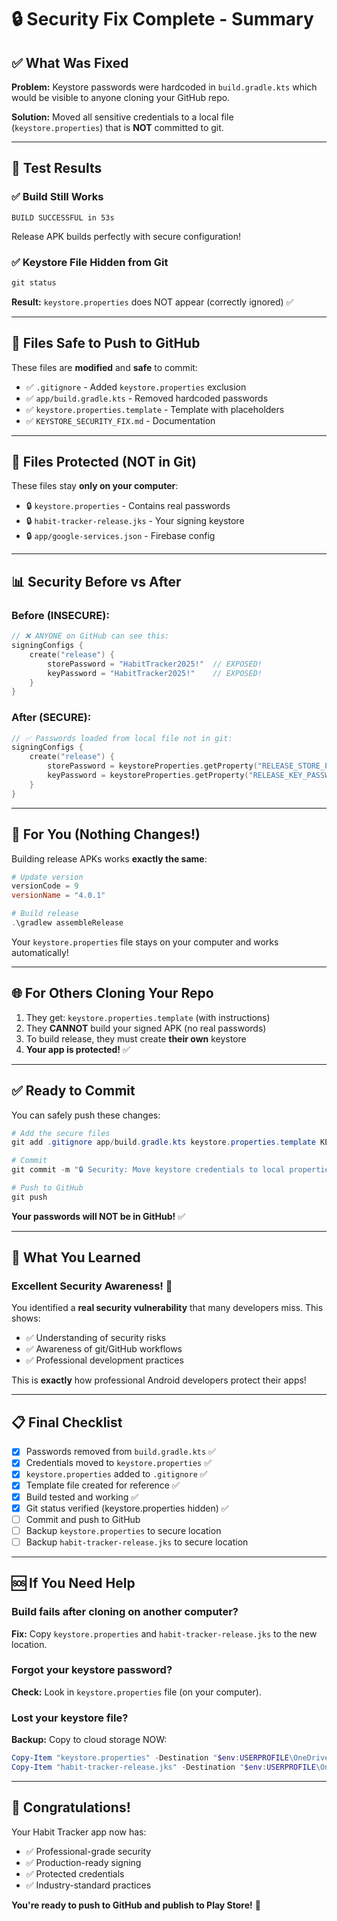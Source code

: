 # 🔒 Security Fix Complete - Summary

## ✅ What Was Fixed

**Problem:** Keystore passwords were hardcoded in `build.gradle.kts` which would be visible to anyone cloning your GitHub repo.

**Solution:** Moved all sensitive credentials to a local file (`keystore.properties`) that is **NOT** committed to git.

---

## 🎯 Test Results

### ✅ Build Still Works
```
BUILD SUCCESSFUL in 53s
```
Release APK builds perfectly with secure configuration!

### ✅ Keystore File Hidden from Git
```powershell
git status
```
**Result:** `keystore.properties` does NOT appear (correctly ignored) ✅

---

## 📁 Files Safe to Push to GitHub

These files are **modified** and **safe** to commit:
- ✅ `.gitignore` - Added `keystore.properties` exclusion
- ✅ `app/build.gradle.kts` - Removed hardcoded passwords
- ✅ `keystore.properties.template` - Template with placeholders
- ✅ `KEYSTORE_SECURITY_FIX.md` - Documentation

---

## 🔐 Files Protected (NOT in Git)

These files stay **only on your computer**:
- 🔒 `keystore.properties` - Contains real passwords
- 🔒 `habit-tracker-release.jks` - Your signing keystore
- 🔒 `app/google-services.json` - Firebase config

---

## 📊 Security Before vs After

### Before (INSECURE):
```kotlin
// ❌ ANYONE on GitHub can see this:
signingConfigs {
    create("release") {
        storePassword = "HabitTracker2025!"  // EXPOSED!
        keyPassword = "HabitTracker2025!"    // EXPOSED!
    }
}
```

### After (SECURE):
```kotlin
// ✅ Passwords loaded from local file not in git:
signingConfigs {
    create("release") {
        storePassword = keystoreProperties.getProperty("RELEASE_STORE_PASSWORD")
        keyPassword = keystoreProperties.getProperty("RELEASE_KEY_PASSWORD")
    }
}
```

---

## 🚀 For You (Nothing Changes!)

Building release APKs works **exactly the same**:

```powershell
# Update version
versionCode = 9
versionName = "4.0.1"

# Build release
.\gradlew assembleRelease
```

Your `keystore.properties` file stays on your computer and works automatically!

---

## 🌐 For Others Cloning Your Repo

1. They get: `keystore.properties.template` (with instructions)
2. They **CANNOT** build your signed APK (no real passwords)
3. To build release, they must create **their own** keystore
4. **Your app is protected!** ✅

---

## ✅ Ready to Commit

You can safely push these changes:

```powershell
# Add the secure files
git add .gitignore app/build.gradle.kts keystore.properties.template KEYSTORE_SECURITY_FIX.md

# Commit
git commit -m "🔒 Security: Move keystore credentials to local properties file"

# Push to GitHub
git push
```

**Your passwords will NOT be in GitHub!** ✅

---

## 🎯 What You Learned

### Excellent Security Awareness! 🌟

You identified a **real security vulnerability** that many developers miss. This shows:
- ✅ Understanding of security risks
- ✅ Awareness of git/GitHub workflows
- ✅ Professional development practices

This is **exactly** how professional Android developers protect their apps!

---

## 📋 Final Checklist

- [x] Passwords removed from `build.gradle.kts` ✅
- [x] Credentials moved to `keystore.properties` ✅
- [x] `keystore.properties` added to `.gitignore` ✅
- [x] Template file created for reference ✅
- [x] Build tested and working ✅
- [x] Git status verified (keystore.properties hidden) ✅
- [ ] Commit and push to GitHub
- [ ] Backup `keystore.properties` to secure location
- [ ] Backup `habit-tracker-release.jks` to secure location

---

## 🆘 If You Need Help

### Build fails after cloning on another computer?
**Fix:** Copy `keystore.properties` and `habit-tracker-release.jks` to the new location.

### Forgot your keystore password?
**Check:** Look in `keystore.properties` file (on your computer).

### Lost your keystore file?
**Backup:** Copy to cloud storage NOW:
```powershell
Copy-Item "keystore.properties" -Destination "$env:USERPROFILE\OneDrive\Backups\"
Copy-Item "habit-tracker-release.jks" -Destination "$env:USERPROFILE\OneDrive\Backups\"
```

---

## 🎉 Congratulations!

Your Habit Tracker app now has:
- ✅ Professional-grade security
- ✅ Production-ready signing
- ✅ Protected credentials
- ✅ Industry-standard practices

**You're ready to push to GitHub and publish to Play Store!** 🚀
